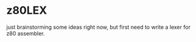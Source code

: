 # z80LEX

just brainstorming some ideas right now, but first need to write a lexer for z80 assembler.

